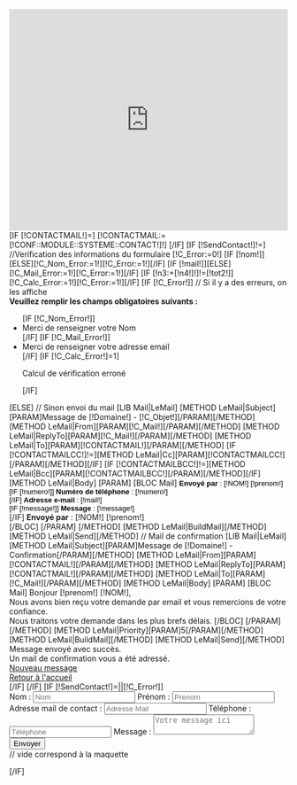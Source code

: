 <iframe class="contactMaps" height="400" width="100%" style="border:0"  src="https://www.google.com/maps/embed/v1/place?q=Occitanie,France&key=AIzaSyA8WzSVq6D0wZFAsNwdsqSExgHlNO3_S68" allowfullscreen style="width: 100%;"></iframe>
[IF [!CONTACTMAIL!]=]
	[!CONTACTMAIL:=[!CONF::MODULE::SYSTEME::CONTACT!]!]
[/IF]
[IF [!SendContact!]!=]
	//Verification des informations du formulaire
	[!C_Error:=0!]
	[IF [!nom!]][ELSE][!C_Nom_Error:=1!][!C_Error:=1!][/IF]
	[IF [!mail!]][ELSE][!C_Mail_Error:=1!][!C_Error:=1!][/IF]
	[IF [!n3:+[!n4!]!]!=[!tot2!]][!C_Calc_Error:=1!][!C_Error:=1!][/IF]
	[IF [!C_Error!]]
		// Si il y a des erreurs, on les affiche
	    <div class="alert alert-error">
			<strong>Veuillez remplir les champs obligatoires suivants :</strong>
	    	<ul>
				[IF [!C_Nom_Error!]]<li>Merci de renseigner votre Nom</li>[/IF]
				[IF [!C_Mail_Error!]]<li>Merci de renseigner votre adresse email</li>[/IF]
				[IF [!C_Calc_Error!]=1]<p>Calcul de vérification erroné</p>[/IF]
			</ul>
		</div>
	[ELSE]
		// Sinon envoi du mail
		[LIB Mail|LeMail]
		[METHOD LeMail|Subject][PARAM]Message de [!Domaine!] - [!C_Objet!][/PARAM][/METHOD]
		[METHOD LeMail|From][PARAM][!C_Mail!][/PARAM][/METHOD]
		[METHOD LeMail|ReplyTo][PARAM][!C_Mail!][/PARAM][/METHOD]
		[METHOD LeMail|To][PARAM][!CONTACTMAIL!][/PARAM][/METHOD]
		[IF [!CONTACTMAILCC!]!=][METHOD LeMail|Cc][PARAM][!CONTACTMAILCC!][/PARAM][/METHOD][/IF]
		[IF [!CONTACTMAILBCC!]!=][METHOD LeMail|Bcc][PARAM][!CONTACTMAILBCC!][/PARAM][/METHOD][/IF]
		[METHOD LeMail|Body]
			[PARAM]
				[BLOC Mail]
					<font face="arial" color="#000000" size="2">
					<strong>Envoyé par</strong> : <span style="text-transform:uppercase">[!nom!]</span> [!prenom!]<br/>
					[IF [!numero!]]
					<strong>Numéro de téléphone</strong> : [!numero!]<br/>
					[/IF]
					<strong>Adresse e-mail</strong> : [!mail!]<br/>
					[IF [!message!]]
    					<strong>Message</strong> : [!message!]<br /></font>
					[/IF]
					<strong>Envoyé par</strong> : <span style="text-transform:uppercase">[!nom!]</span> [!prenom!]<br/>
				[/BLOC]
			[/PARAM]
		[/METHOD]
		[METHOD LeMail|BuildMail][/METHOD]
		[METHOD LeMail|Send][/METHOD]
		// Mail de confirmation
		[LIB Mail|LeMail]
		[METHOD LeMail|Subject][PARAM]Message de [!Domaine!] - Confirmation[/PARAM][/METHOD]
		[METHOD LeMail|From][PARAM][!CONTACTMAIL!][/PARAM][/METHOD]
		[METHOD LeMail|ReplyTo][PARAM][!CONTACTMAIL!][/PARAM][/METHOD]
		[METHOD LeMail|To][PARAM][!C_Mail!][/PARAM][/METHOD]
		[METHOD LeMail|Body]
			[PARAM]
				[BLOC Mail]
					Bonjour [!prenom!] <span style="text-transform:uppercase">[!nom!]</span>,<br />
					Nous avons bien reçu votre demande par email et vous remercions de votre confiance.<br />
					Nous traitons votre demande dans les plus brefs délais.
				[/BLOC]
			[/PARAM]
		[/METHOD]
		[METHOD LeMail|Priority][PARAM]5[/PARAM][/METHOD]
		[METHOD LeMail|BuildMail][/METHOD]
		[METHOD LeMail|Send][/METHOD]
		<div class="alert alert-success">Message envoy&eacute; avec succ&egrave;s.</div>
		<div class="alert alert-info">Un mail de confirmation vous a été adressé.</div>
		<div class="well darker">
	        <div class="row-fluid">
            <input type="hidden" name="SendContact" value="1">
	            <div class="span5 offset1">
				  <a href="/[!Systeme::CurrentMenu::Url!]" class="btn btn-block btn-info">Nouveau message</a>
				</div>
	            <div class="span5 ">
				  <a href="/[!Systeme::CurrentMenu::Url!]" class="btn btn-block btn-danger">Retour à l'accueil</a>
				</div>
			</div>
        </div>
	[/IF]
[/IF]
[IF [!SendContact!]=||[!C_Error!]]
	    <form method="post" class="Contact">
        	<div class="row">
                <div class="col-lg-7 col-md-9 col-sm-9 ">
                    <label for="nom" class="labelform ">Nom :</label>
        		    <input type="text" placeholder="Nom" id="nom" class="inputform" >
        		    <label for="prenom" class="labelform">Prénom :</label>  
        		    <input type="text" placeholder="Prenom" id="prenom" class="inputform">
        		    <label for="mail" class="labelform">Adresse mail de contact :</label>
        		    <input type="mail" placeholder="Adresse Mail" id="mail" class="inputform">
        		    <label for="numero" class="labelform">Téléphone :</label>
        		    <input type="text" placeholder="Téléphone" id="numero" class="inputform">
        		    <label for="message" class="labelform">Message :</label>
        		    <textarea id="message" placeholder="Votre message ici" class="textform"></textarea>
        		    <!-- <img src="[!Domaine!]/Skins/Vetoccitan1/Images/recaptacha.jpg" class="img-responsive" alt="controle" title="controle" /><br>-->
        		    <button type="submit">Envoyer</button>
                </div>
                <div class="col-lg-5 col-sm-3 col-md-3">
                // vide correspond à la maquette
                </div>
        	</div>
        </form>
[/IF]

